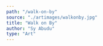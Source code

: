 ```yaml
---
path: "/walk-on-by"
source: "./artimages/walkonby.jpg"
title: "Walk on By"
author: "Sy Abudu"
type: "Art"
---
```

